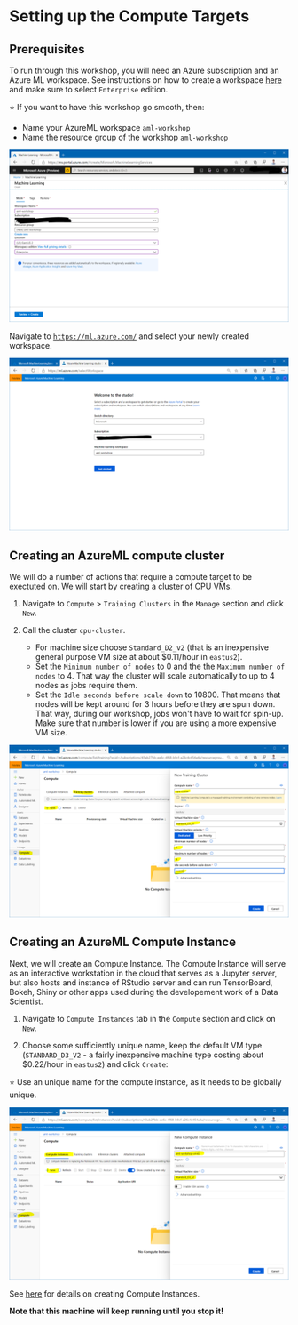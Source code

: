 # Setting up the Compute Targets

## Prerequisites

To run through this workshop, you will need an Azure subscription and an Azure ML workspace. See instructions on how to create a workspace [here](https://docs.microsoft.com/en-us/azure/machine-learning/service/how-to-manage-workspace) and make sure to select `Enterprise` edition.

:star: If you want to have this workshop go smooth, then:

- Name your AzureML workspace `aml-workshop`
- Name the resource group of the workshop `aml-workshop`

![](images/create_workspace.png)

Navigate to [`https://ml.azure.com/`](https://ml.azure.com/) and select your newly created workspace.

![](images/select_workspace.png)

## Creating an AzureML compute cluster

We will do a number of actions that require a compute target to be exectuted on. We will start by creating a cluster of CPU VMs.

1. Navigate to `Compute` > `Training Clusters` in the `Manage` section and click `New`.

1. Call the cluster `cpu-cluster`.
    - For machine size choose `Standard_D2_v2` (that is an inexpensive general purpose VM size at about $0.11/hour in `eastus2`). 
    - Set the `Minimum number of nodes` to 0 and the the `Maximum number of nodes` to 4. That way the cluster will scale automatically to up to 4 nodes as jobs require them.
    - Set the `Idle seconds before scale down` to 10800. That means that nodes will be kept around for 3 hours before they are spun down. That way, during our workshop, jobs won't have to wait for spin-up. Make sure that number is lower if you are using a more expensive VM size.

![](images/create_cluster.png)

## Creating an AzureML Compute Instance

Next, we will create an Compute Instance. The Compute Instance will serve as an interactive workstation in the cloud that serves as a Jupyter server, but also hosts and instance of RStudio server and can run TensorBoard, Bokeh, Shiny or other apps used during the developement work of a Data Scientist.

1. Navigate to `Compute Instances` tab in the `Compute` section and click on `New`.
 
1. Choose some sufficiently unique name, keep the default VM type (`STANDARD_D3_V2` - a fairly inexpensive machine type costing about $0.22/hour in `eastus2`) and click `Create`:

:star: Use an unique name for the compute instance, as it needs to be globally unique.

![](images/create_compute_instance.png)

See [here](https://docs.microsoft.com/en-us/azure/machine-learning/how-to-configure-environment#compute-instance) for details on creating Compute Instances.

**Note that this machine will keep running until you stop it!**
